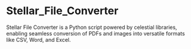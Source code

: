 # Stellar_File_Converter
Stellar File Converter is a Python script powered by celestial libraries, enabling seamless conversion of PDFs and images into versatile formats like CSV, Word, and Excel.
